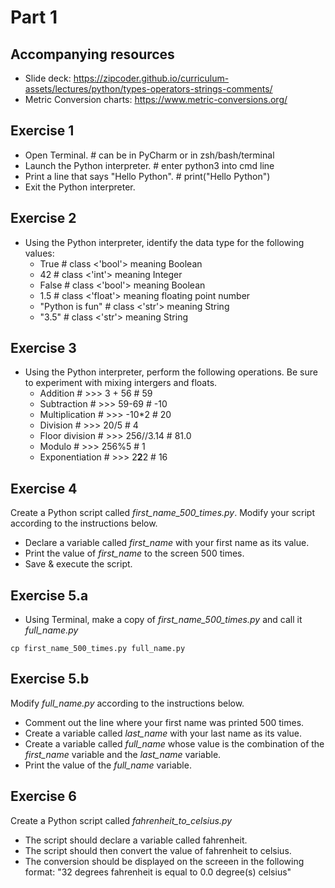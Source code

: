 # Part 1 

## Accompanying resources
* Slide deck: https://zipcoder.github.io/curriculum-assets/lectures/python/types-operators-strings-comments/
* Metric Conversion charts: https://www.metric-conversions.org/

## Exercise 1

* Open Terminal. # can be in PyCharm or in zsh/bash/terminal
* Launch the Python interpreter. # enter python3 into cmd line
* Print a line that says "Hello Python". # print("Hello Python")
* Exit the Python interpreter.

## Exercise 2

* Using the Python interpreter, identify the data type for the following values:
    * True # class <'bool'> meaning Boolean
    * 42 # class <'int'> meaning Integer
    * False # class <'bool'> meaning Boolean
    * 1.5 # class <'float'> meaning floating point number
    * "Python is fun" # class <'str'> meaning String
    * "3.5" # class <'str'> meaning String

## Exercise 3

* Using the Python interpreter, perform the following operations. Be sure to experiment with mixing intergers and floats.
    * Addition # >>> 3 + 56 # 59
    * Subtraction # >>> 59-69 # -10
    * Multiplication # >>> -10*2 # 20
    * Division # >>> 20/5 # 4
    * Floor division # >>> 256//3.14 # 81.0
    * Modulo # >>> 256%5 # 1
    * Exponentiation # >>> 2**2**2 # 16

## Exercise 4

Create a Python script called *first_name_500_times.py*. Modify your script according to the instructions below.

* Declare a variable called *first_name* with your first name as its value.
* Print the value of *first_name* to the screen 500 times.
* Save & execute the script.

## Exercise 5.a

* Using Terminal, make a copy of *first_name_500_times.py* and call it *full_name.py*

```
cp first_name_500_times.py full_name.py
```

## Exercise 5.b

Modify *full_name.py* according to the instructions below.

* Comment out the line where your first name was printed 500 times.
* Create a variable called *last_name* with your last name as its value.
* Create a variable called *full_name* whose value is the combination of the *first_name* variable and the *last_name* variable.
* Print the value of the *full_name* variable.

## Exercise 6

Create a Python script called *fahrenheit_to_celsius.py*

* The script should declare a variable called fahrenheit.
* The script should then convert the value of fahrenheit to celsius.
* The conversion should be displayed on the screeen in the following format:
"32 degrees fahrenheit is equal to 0.0 degree(s) celsius"
